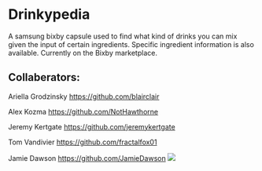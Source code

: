 # Drinkypedia

A samsung bixby capsule used to find what kind of drinks you can mix given the input of certain ingredients. Specific ingredient information is also available. 
Currently on the Bixby marketplace.

Collaberators:
-------------
Ariella Grodzinsky https://github.com/blairclair

Alex Kozma https://github.com/NotHawthorne

Jeremy Kertgate https://github.com/jeremykertgate

Tom Vandivier https://github.com/fractalfox01

Jamie Dawson  https://github.com/JamieDawson
![](https://github.com/blairclair/Drinkypedia/blob/master/assets/Screenshot_20200122-163929_Bixby%20Voice.jpg=10x20)
